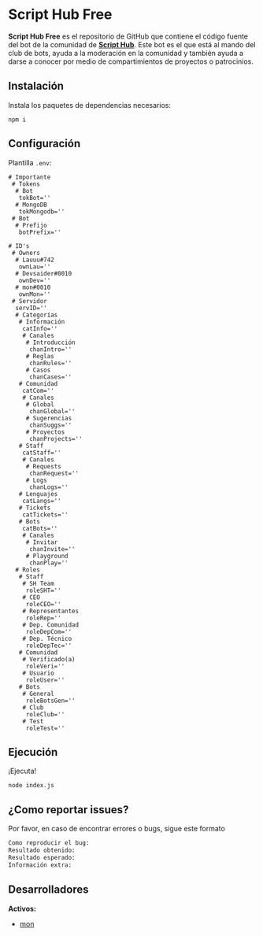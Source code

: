 # Script Hub Free

**Script Hub Free** es el repositorio de GitHub que contiene el código fuente del bot de la comunidad de [**Script Hub**](https://scripthubteam.github.io/ 'Script Hub'). Este bot es el que está al mando del club de bots, ayuda a la moderación en la comunidad y también ayuda a darse a conocer por medio de compartimientos de proyectos o patrocinios.

## Instalación

Instala los paquetes de dependencias necesarios:

`npm i`

## Configuración

Plantilla `.env`:

```env
# Importante
 # Tokens
  # Bot
   tokBot=''
  # MongoDB
   tokMongodb=''
 # Bot
  # Prefijo
   botPrefix=''

# ID's
 # Owners
  # Lauuu#742
   ownLau=''
  # Devsaider#0010
   ownDev=''
  # mon#0010
   ownMon=''
 # Servidor
  servID=''
  # Categorías
   # Información
    catInfo=''
    # Canales
     # Introducción
      chanIntro=''
     # Reglas
      chanRules=''
     # Casos
      chanCases=''
   # Comunidad
    catCom=''
    # Canales
     # Global
      chanGlobal=''
     # Sugerencias
      chanSuggs=''
     # Proyectos
      chanProjects=''
   # Staff
    catStaff=''
    # Canales
     # Requests
      chanRequest=''
     # Logs
      chanLogs=''
   # Lenguajes
    catLangs=''
   # Tickets
    catTickets=''
   # Bots
    catBots=''
    # Canales
     # Invitar
      chanInvite=''
     # Playground
      chanPlay=''
  # Roles
   # Staff
    # SH Team
     roleSHT=''
    # CEO
     roleCEO=''
    # Representantes
     roleRep=''
    # Dep. Comunidad
     roleDepCom=''
    # Dep. Técnico
     roleDepTec=''
   # Comunidad
    # Verificado(a)
     roleVeri=''
    # Usuario
     roleUser=''
   # Bots
    # General
     roleBotsGen=''
    # Club
     roleClub=''
    # Test
     roleTest=''
```

## Ejecución

¡Ejecuta!

`node index.js`

## ¿Como reportar issues?

Por favor, en caso de encontrar errores o bugs, sigue este formato

```e
Como reproducir el bug:
Resultado obtenido:
Resultado esperado:
Información extra:
```

## Desarrolladores

**Activos:**

- [mon](https://github.com/wwmon)